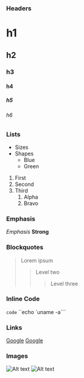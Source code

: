 ### Headers ###
# h1
## h2 
### h3 
#### h4
##### h5
###### h6

### Lists ###

* Sizes
* Shapes
    * Blue
    * Green

1. First
2. Second
3. Third
    1. Alpha
    2. Bravo

### Emphasis ###
*Emphasis*
**Strong**

### Blockquotes ###
> Lorem ipsum
>> Level two 
>>> Level three

### Inline Code ###
`code`
``echo `uname -a```

### Links ###
[Google](http://google.com/)
[Google](http://google.com/ "Search")

### Images ###
![Alt text](/path/to/img.jpg)
![Alt text](/path/to/img.jpg "Title")

